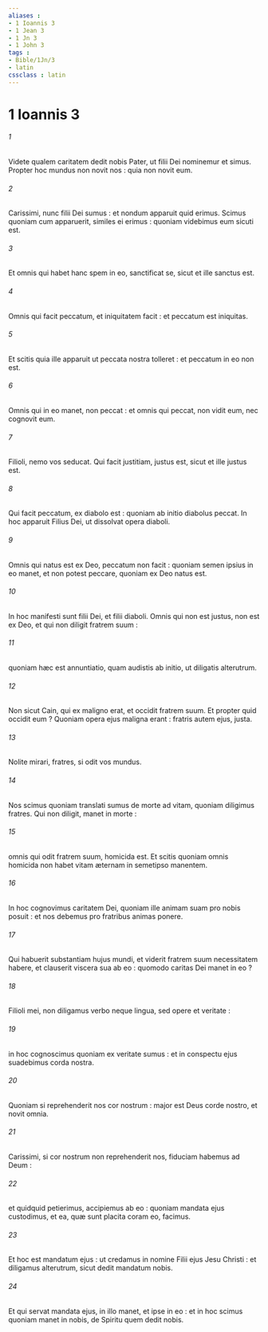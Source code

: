```yaml
---
aliases : 
- 1 Ioannis 3
- 1 Jean 3
- 1 Jn 3
- 1 John 3
tags : 
- Bible/1Jn/3
- latin
cssclass : latin
---
```


# 1 Ioannis 3

###### 1
Videte qualem caritatem dedit nobis Pater, ut filii Dei nominemur et simus. Propter hoc mundus non novit nos : quia non novit eum.
###### 2
Carissimi, nunc filii Dei sumus : et nondum apparuit quid erimus. Scimus quoniam cum apparuerit, similes ei erimus : quoniam videbimus eum sicuti est.
###### 3
Et omnis qui habet hanc spem in eo, sanctificat se, sicut et ille sanctus est.
###### 4
Omnis qui facit peccatum, et iniquitatem facit : et peccatum est iniquitas.
###### 5
Et scitis quia ille apparuit ut peccata nostra tolleret : et peccatum in eo non est.
###### 6
Omnis qui in eo manet, non peccat : et omnis qui peccat, non vidit eum, nec cognovit eum.
###### 7
Filioli, nemo vos seducat. Qui facit justitiam, justus est, sicut et ille justus est.
###### 8
Qui facit peccatum, ex diabolo est : quoniam ab initio diabolus peccat. In hoc apparuit Filius Dei, ut dissolvat opera diaboli.
###### 9
Omnis qui natus est ex Deo, peccatum non facit : quoniam semen ipsius in eo manet, et non potest peccare, quoniam ex Deo natus est.
###### 10
In hoc manifesti sunt filii Dei, et filii diaboli. Omnis qui non est justus, non est ex Deo, et qui non diligit fratrem suum :
###### 11
quoniam hæc est annuntiatio, quam audistis ab initio, ut diligatis alterutrum.
###### 12
Non sicut Cain, qui ex maligno erat, et occidit fratrem suum. Et propter quid occidit eum ? Quoniam opera ejus maligna erant : fratris autem ejus, justa.
###### 13
Nolite mirari, fratres, si odit vos mundus.
###### 14
Nos scimus quoniam translati sumus de morte ad vitam, quoniam diligimus fratres. Qui non diligit, manet in morte :
###### 15
omnis qui odit fratrem suum, homicida est. Et scitis quoniam omnis homicida non habet vitam æternam in semetipso manentem.
###### 16
In hoc cognovimus caritatem Dei, quoniam ille animam suam pro nobis posuit : et nos debemus pro fratribus animas ponere.
###### 17
Qui habuerit substantiam hujus mundi, et viderit fratrem suum necessitatem habere, et clauserit viscera sua ab eo : quomodo caritas Dei manet in eo ?
###### 18
Filioli mei, non diligamus verbo neque lingua, sed opere et veritate :
###### 19
in hoc cognoscimus quoniam ex veritate sumus : et in conspectu ejus suadebimus corda nostra.
###### 20
Quoniam si reprehenderit nos cor nostrum : major est Deus corde nostro, et novit omnia.
###### 21
Carissimi, si cor nostrum non reprehenderit nos, fiduciam habemus ad Deum :
###### 22
et quidquid petierimus, accipiemus ab eo : quoniam mandata ejus custodimus, et ea, quæ sunt placita coram eo, facimus.
###### 23
Et hoc est mandatum ejus : ut credamus in nomine Filii ejus Jesu Christi : et diligamus alterutrum, sicut dedit mandatum nobis.
###### 24
Et qui servat mandata ejus, in illo manet, et ipse in eo : et in hoc scimus quoniam manet in nobis, de Spiritu quem dedit nobis.
